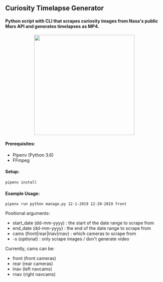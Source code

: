 ## Curiosity Timelapse Generator
#### Python script with CLI that scrapes curiosity images from Nasa's public Mars API and generates timelapses as MP4.

<p align="center">
  <img src="sample.gif?raw=true" width="320px">
</p>

#### Prerequisites:
- Pipenv (Python 3.6)
- FFmpeg

#### Setup:
`
pipenv install
`
#### Example Usage:
`
pipenv run python manage.py 12-1-2019 12-20-2019 front
`

Positional arguments:
  - start_date (dd-mm-yyyy) : the start of the date range to scrape from
  - end_date (dd-mm-yyyy) : the end of the date range to scrape from
  - cams {front|rear|lnav|rnav} : which cameras to scrape from
  - -s (optional) : only scrape images / don't generate video

Currently, cams can be:
 - front (front cameras)
 - rear (rear cameras)
 - lnav (left navcams)
 - rnav (right navcams)
